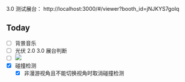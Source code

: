 3.0 测试展台： http://localhost:3000/#/viewer?booth_id=jNJKYS7goIq

## Today

- [ ] 背景音乐
- [ ] 光伏 2.0 3.0 展台判断
- [ ] ![](Pasted%20image%2020240426095000.png)
- [x] 碰撞检测
	- [x] 非漫游视角且不能切换视角时取消碰撞检测
